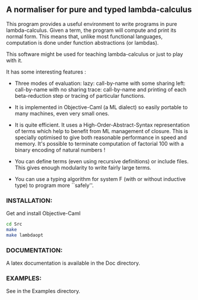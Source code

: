 
## A normaliser for pure and typed lambda-calculus

  This program provides a useful environment to write programs in pure
lambda-calculus. Given a term, the program will compute and print its
normal form. This means that, unlike most functional languages,
computation is done under function abstractions (or lambdas).

  This software might be used for teaching lambda-calculus or just to
play with it.

  It has some interesting features :

 - Three modes of evaluation:
       lazy: call-by-name with some sharing
       left: call-by-name with no sharing
       trace: call-by-name and printing of each beta-reduction step or
              tracing of particular functions.

 - It is implemented in Objective-Caml (a ML dialect) so easily portable
     to many machines, even very small ones.

 - It is quite efficient. It uses a High-Order-Abstract-Syntax
     representation of terms which help to benefit from ML management
     of closure. This is specially optimised to give both reasonable
     performance in speed and memory. It's possible to terminate
     computation of factorial 100 with a binary encoding of natural
     numbers !

 - You can define terms (even using recursive definitions) or
     include files. This gives enough modularity to write fairly large
     terms.

 - You can use a typing algorithm for system F (with or without
     inductive type) to program more ``safely''.

### INSTALLATION:

Get and install Objective-Caml

```bash
cd Src
make
make lambdaopt
```

### DOCUMENTATION:

  A latex documentation is available in the Doc directory.


### EXAMPLES:

  See in the Examples directory.
